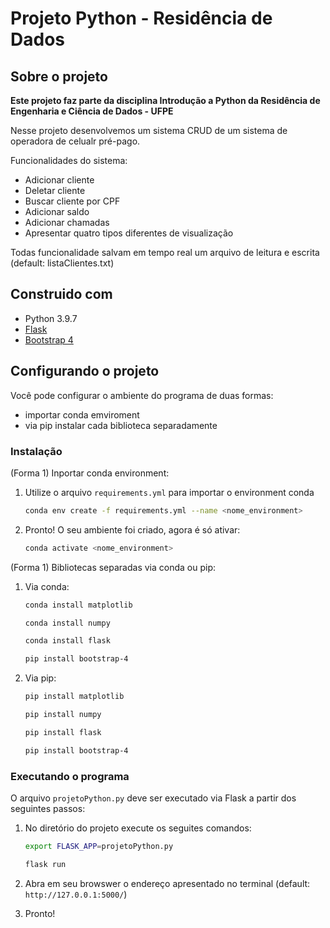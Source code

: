 # Projeto Python - Residência de Dados

## Sobre o projeto
**Este projeto faz parte da disciplina Introdução a Python da Residência de Engenharia e Ciência de Dados - UFPE**

Nesse projeto desenvolvemos um sistema CRUD de um sistema de operadora de celualr pré-pago.

Funcionalidades do sistema:
* Adicionar cliente
* Deletar cliente
* Buscar cliente por CPF
* Adicionar saldo
* Adicionar chamadas
* Apresentar quatro tipos diferentes de visualização

Todas funcionalidade salvam em tempo real um arquivo de leitura e escrita (default: listaClientes.txt)

## Construido com
* Python 3.9.7
* [Flask](https://flask.palletsprojects.com/en/2.0.x/)
* [Bootstrap 4](https://getbootstrap.com/docs/4.0/)


## Configurando o projeto
Você pode configurar o ambiente do programa de duas formas:
* importar conda emviroment
* via pip instalar cada biblioteca separadamente

### Instalação

(Forma 1) Inportar conda environment:
1. Utilize o arquivo `requirements.yml` para importar o environment conda
    ```sh
    conda env create -f requirements.yml --name <nome_environment>
    ```
2. Pronto! O seu ambiente foi criado, agora é só ativar:
    ```sh
    conda activate <nome_environment>
    ```

(Forma 1) Bibliotecas separadas via conda ou pip:
1. Via conda:
    ```sh
    conda install matplotlib
    ```
    ```sh
    conda install numpy
    ```
    ```sh
    conda install flask
    ```
    ```sh
    pip install bootstrap-4
    ```

2. Via pip:
    ```sh
    pip install matplotlib
    ```
    ```sh
    pip install numpy
    ```
    ```sh
    pip install flask
    ```
    ```sh
    pip install bootstrap-4
    ```

### Executando o programa
O arquivo `projetoPython.py` deve ser executado via Flask a partir dos seguintes passos:

1. No diretório do projeto execute os seguites comandos:
     ```sh
    export FLASK_APP=projetoPython.py
    ```
    ```sh
    flask run
    ```
2. Abra em seu browswer o endereço apresentado no terminal (default: `http://127.0.0.1:5000/`)

3. Pronto!


